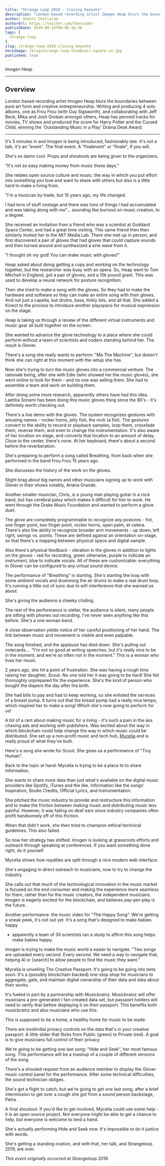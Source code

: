 ```yaml
---
title: "Strange Loop 2019 - Closing Keynote"
description: "London based recording artist Imogen Heap blurs the boundaries between pure art form and creative entrepreneurship. Writing and producing 4 solo albums, one as Frou Frou (with Guy Sigsworth), and collaborating with Jeff Beck, Mika and Josh Groban amongst others, Heap has penned tracks for movies, TV shows and produced the score for Harry Potter and the Cursed Child, winning the 'Outstanding Music in a Play' Drama Desk Award."
author: Shanti Chellaram
authorUrl: https://twitter.com/theccoder
publishDate: 2019-09-14T00:00-16:30
tags: [
  strange-loop
]
slug: strange-loop-2019-closing-keynote
heroImage: /blog/strange-loop-thumbnail-square-v2.jpg
published: true
---
```


<div class="container p-0 liveblog-presenters">
  <div class="row m-0">
      <p class=" mr-12 m-0">
        <span class="liveblog-presenters__name">Imogen Heap</span>
        <a href="https://twitter.com/imogenheap" target="_blank" title="Twitter"><i class="fa fa-twitter pr-2"></i></a>
        <a href="http://www.imogenheap.com/" target="_blank" title="Speaker's site"><i class="fa fa-globe pr-2"></i></a>
      </p>
  </div>
</div>

---

## Overview

London based recording artist Imogen Heap blurs the boundaries between pure art
form and creative entrepreneurship. Writing and producing 4 solo albums, one as
Frou Frou (with Guy Sigsworth), and collaborating with Jeff Beck, Mika and Josh
Groban amongst others, Heap has penned tracks for movies, TV shows and produced
the score for Harry Potter and the Cursed Child, winning the 'Outstanding Music
in a Play' Drama Desk Award.

---

It's 5 minutes in and Imogen is being introduced, fashionably late. It's not a
talk, it's an "event". The final event. A "finalevent" or "finale", if you
will.

She's so damn cool. Props and shoutouts are being given to the organizers.

"It's not so easy making money from music these days."

She relates open source culture and music: the way in which you put effort into
something you love and want to share with others but also is a little hard to
make a living from.

"I'm a musician by trade, but 10 years ago, my life changed.

I had tons of stuff onstage and there was tons of things I had accumulated and
was taking along with me"... sounding like burnout on music creation, to a
degree.

She received an invitation from a friend who was a scientist at Goddard Space
Center, and had a great time visiting. This same friend then then similarly
invited her to the MIT Media Lab. There she met up in person, and first
discovered a pair of gloves that had gloves that could capture sounds and then
turned around and synthesized a sine wave from it.

"I thought oh my god! You can make music with gloves!"

Heap asked about doing getting a copy and working on the technology together,
but the researcher was busy with an opera. So, Heap went to Tom Mitchell in
England, got a pair of gloves, and  a 10k pound grant. This was used to develop
a neural network for posture recognition. 

Then she tried to make a song with the gloves. So they had to make the hardware
and software so they can make an entire song with their gloves. And not just a
capella, but drums, bass, tinkly bits, and all that. She added a Kinect to the
process to introduce another playspace for musical expression on the stage.

Heap is taking us through a review of the different virtual instruments and
music gear all built together on the screen.

She wanted to advance the glove technology to a place where she could perform
without a team of scientists and coders standing behind her. The result is
Glover.

There's a song she really wants to perform: "Me The Machine", but doesn't think
she can right at this moment with the setup she has.

Now she's trying to turn the music gloves into a commercial venture. The
rationale being, after she with Edie (who showed her the music gloves), she
went online to look for them - and no one was selling them. She had to assemble
a team and work on building them.

After doing some more research, apparently others have had this idea. Laetitia
Sonami has been doing this music gloves thing since the 80's - it's definitely
worth checking out.

There's a live demo with the gloves. The system recognizes gestures with
amusing names - rocker horns, jelly fish, the rock (a fist).  The gestures
convert to the ability to record or playback samples, loop them, crossfade
them, reverse them, and even to change the instrumentation. It's also aware of
her location on stage, and converts that location to an amount of delay. Close
to the center, there's none. At her keyboard, there's about a second before the
reverberation.

She's preparing to perform a song called Breathing, from back when she
performed in the band Frou Frou 15 years ago.

She discusses the history of the work on the gloves.

Slight brag about big names and other musicians signing up to work with Glover
in their shows notably, Ariana Grande. 

Another smaller musician, Chris, is a young man playing guitar in a rock band,
but has cerebral palsy which makes it difficult for him to work. He went
through the Drake Music Foundation and wanted to perform a glove duet.

The glove are completely programmable to recognize any postures - fist, one
finger point, two finger point, rocker horns, open palm, et cetera. There's
also the ability to recognize broader arm movements - up down, left right,
swings vs. points. These are defined against an orientation on-stage, so that
there's a mapping between physical space and digital sample.

Also there's physical feedback - vibration in the gloves in addition to lights
on the gloves - red for recording, green otherwise, purple to indicate an
instrument, blue to indicate vocals. All of these are customizable: everything
in Glover can be configured to any virtual sound device.

The performance of "Breathing" is starting. She's starting the loop with some
ambient vocals and drumming the air drums to make a real drum loop. It's
running a little out of sync due to wifi interference that she warned us about.

She's giving the audience a cheeky chiding.

The rest of the performance is stellar, the audience is silent, many people are
sitting with phones out recording. I've never seen anything like this before.
She's a one woman band.

A close observation yields notice of her careful positioning of her hand. The
link between music and movement is visible and even palpable. 

The song finished, and the applause has died down. She's pulling out
notecards.... "I'm not so good at writing speeches, but it's really nice to be
in the moment, and we're so often not in the moment." This is a woman who lives
her music.

2 years ago, she hit a point of frustration. She was having a rough time
raising her daughter, Scout. No one told her it was going to be hard! She felt
thoroughly unprepared for the experience. She's the kind of person who bought
the diapers the day after the birth.

She had bills to pay and had to keep working, so she enlisted the services of a
breast pump. It turns out that the breast pump had a really nice tempo, which
inspired her to make a song! Which she's now going to perform for us!

A bit of a rant about making music for a living - it's such a pain in the ass
chasing ads and working with publishers. Was excited about the way in which
blockchain could help change the way in which music could be distributed. She
set up a non-profit music and tech hub, [Mycelia][mycelia] and is really proud
of what they've built.

Here's a song she wrote for Scout. She gives us a performance of "Tiny Human".

Back to the topic at hand: Mycelia is trying to be a place to to share information.

She wants to share more data than just what's available on the digital music
providers like Spotify, iTunes and the like. Information like the songs'
Inspiration, Studio Credits, Official Lyrics, and Instrumentation.

She pitched the music industry to provide and restructure this information and
to make the friction between making music and distributing music less painful.
However, it was falling on deaf ears since industry companies often profit
handsomely off of this friction.

When that didn't work, she then tried to champion ethical technical guidelines.
This also failed.

So now her strategy has shifted: Imogen is looking at grassroots efforts and
outreach through speaking at conferences. If you want something done right, do
it yourself.

Mycelia shows how royalties are split through a nice modern web interface.

She's engaging in direct outreach to musicians, now to try to change the
industry.

She calls out that much of the technological innovation in the music market is
focused on the end consumer and making the experience more seamless for them,
rather than for the music creators, the independent musicians. Imogen is
eagerly excited for the blockchain, and believes pay-per-play is the future.

Another performance: the music video for "The Happy Song". We're getting a
sneak peek, it's not out yet.  It's a song that's designed to make babies happy
- apparently a team of 30 scientists ran a study to affirm this song helps make
babies happy.

Imogen is trying to make the music world a easier to navigate. "Two songs are
uploaded every second. Every second. We need a way to navigate that, helping AI
or [search] to allow people to find the music they want."

Mycelia is unveiling The Creative Passport. It's going to be going into beta
soon. It's a (possibly blockchain-backed) one-stop shop for musicians to
aggregate, gate, and maintain digital ownership of their data and data about
their works.

It's fueled in part by a partnership with Musicbrainz. Musicbrainz will offer
musicians a pre-generated / fan-created data set, but passport holders will
need to verify that before displaying it on their passport. This benefits both
musicbrainz and also musicians who use this.

This is supposed to be a home, a healthy home for music to be made.

There are invidivdial privacy controls on the data that's in your creative
passport. A little slider that flicks from Public (green) to Private (red). A
goal is to give musicians full control of their privacy.

We're going to be getting one last song: "Hide and Seek", her most famous song.
This performance will be a mashup of a couple of different versions of the
song.

There's a shouted request from an audience member to display the Glover music
control panel for the performance. After some technical difficulties, the sound
technician obliges.

She's got a flight to catch, but we're going to get one last song, after a
brief intermission to get over a cough she got from a sound person backstage,
Petra.

A final shoutout: If you'd like to get involved, Mycelia could use some help -
it is an open source project. Not everyone might be able to get a chance to
help, but everyone is welcome to lend a hand.

She's actually performing Hide and Seek now. It's impossible to do it justice
with words.

She's getting a standing ovation, and with that, her talk, and Strangeloop
2019, are over.

*This event originally occurred at Strangeloop 2019.*

[mycelia]: https://myceliaformusic.org
<!-- Note on images
  Images (e.g. my_image.jpg) should be put in the `website/static/blog/strange-loop-2019` directory, with the path to the image in your post being `/blog/strange-loop-2019/my_image.jpg`. If you'd rather host the images somewhere else for ease of use, that's fine too.

  Please also try to keep your images to a reasonable size by:
    - Using JPEG compression, unless image is mostly solid color 
    - JPEG compression set between 60%-80%
    - Resizing the image to be no wider then 750px
    - If PNG, use a tool like ImageOptim (https://imageoptim.com/mac) to optimize the file size

  I suggest re-sizing and compressing all the images in one batch as a last step.
-->  
